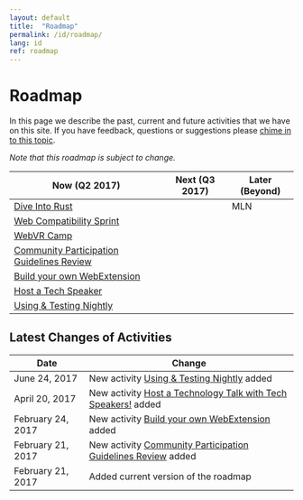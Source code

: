 ```yaml
---
layout: default
title:  "Roadmap"
permalink: /id/roadmap/
lang: id
ref: roadmap
---
```


# Roadmap

In this page we describe the past, current and future activities that we have on this site. If you have feedback, questions or suggestions please [chime in to this topic](https://discourse.mozilla-community.org/t/activate-mozilla-roadmap/10068).

*Note that this roadmap is subject to change.*

| Now (Q2 2017)  | Next (Q3 2017)   | Later (Beyond) |
| --- | --- | --- |
| [Dive Into Rust](/rust-hack/) |  | MLN |
| [Web Compatibility Sprint](/webcompat-sprint/) |  |  |
| [WebVR Camp](/webvr-camp/) |  |  |
| [Community Participation Guidelines Review](/community-participation-guideline/) |  |  |
| [Build your own WebExtension](/webextensions/) |  |  |
| [Host a Tech Speaker](/techspeakers/) |  |  |
| [Using & Testing Nightly](/nightly/) |  |  |

Latest Changes of Activities
---

| Date  | Change |
| --- | --- |
| June 24, 2017 | New activity [Using & Testing Nightly](/nightly/) added |
| April 20, 2017 | New activity [Host a Technology Talk with Tech Speakers!](/techspeakers/) added |
| February 24, 2017 | New activity [Build your own WebExtension](/webextensions/) added |
| February 21, 2017 | New activity [Community Participation Guidelines Review](/community-participation-guideline/) added |
| February 21, 2017 | Added current version of the roadmap |
